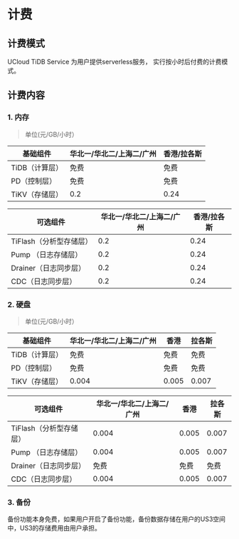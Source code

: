 # 计费

## 计费模式

UCloud TiDB Service 为用户提供serverless服务， 实行按小时后付费的计费模式。

## 计费内容

### 1. 内存

> 单位(元/GB/小时）

| 基础组件  | 华北一/华北二/上海二/广州 | 香港/拉各斯 |
| ------- | ------- | ------- | 
| TiDB（计算层）    | 免费   | 免费  |
| PD（控制层）     | 免费    | 免费  |
| TiKV（存储层）   | 0.2    | 0.24 |

| 可选组件  | 华北一/华北二/上海二/广州 | 香港/拉各斯 |
| ------- | ------- | ------- | 
| TiFlash（分析型存储层） | 0.2    | 0.24 |
| Pump （日志存储层）    | 0.2    | 0.24  |
| Drainer（日志同步层）| 0.2    | 0.24 |
| CDC（日志同步层）| 0.2    | 0.24 |

### 2. 硬盘

> 单位(元/GB/小时）

| 基础组件  | 华北一/华北二/上海二/广州 | 香港 | 拉各斯 |
| ------- | ------- | ------- | ------- | 
| TiDB（计算层）    | 免费    | 免费  |  免费  |
| PD（控制层）     | 免费    |  免费  |  免费  |
| TiKV（存储层）   | 0.004  | 0.005  | 0.007 |

| 可选组件  | 华北一/华北二/上海二/广州 | 香港 | 拉各斯 |
| ------- | ------- | ------- | ------- | 
| TiFlash（分析型存储层） | 0.004  | 0.005 |0.007 |
| Pump （日志存储层）   | 0.004  | 0.005 |0.007 |
| Drainer（日志同步层） | 免费    | 免费  | 免费 |
| CDC（日志同步层）| 0.004     | 0.005  |0.007 |

### 3. 备份

备份功能本身免费，如果用户开启了备份功能，备份数据存储在用户的US3空间中，US3的存储费用由用户承担。
